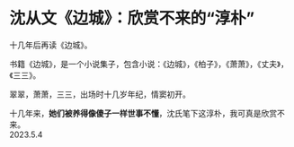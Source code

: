 # 沈从文《边城》：欣赏不来的“淳朴”

十几年后再读《边城》。   
   
书籍《边城》，是一个小说集子，包含小说：《边城》，《柏子》，《萧萧》，《丈夫》，《三三》。   
   
翠翠，萧萧，三三，出场时十几岁年纪，情窦初开。   
   
十几年来，**她们被养得像傻子一样世事不懂**，沈氏笔下这淳朴，我可真是欣赏不来。   
2023.5.4